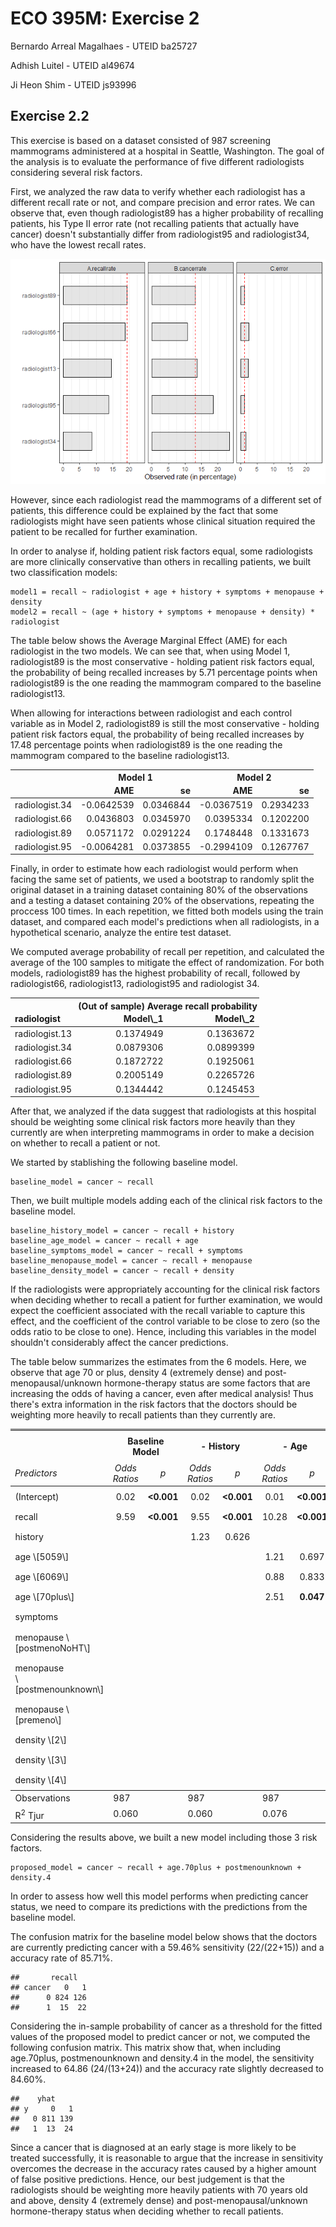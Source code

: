 ECO 395M: Exercise 2
====================

Bernardo Arreal Magalhaes - UTEID ba25727

Adhish Luitel - UTEID al49674

Ji Heon Shim - UTEID js93996

Exercise 2.2
------------

This exercise is based on a dataset consisted of 987 screening
mammograms administered at a hospital in Seattle, Washington. The goal
of the analysis is to evaluate the performance of five different
radiologists considering several risk factors.

First, we analyzed the raw data to verify whether each radiologist has a
different recall rate or not, and compare precision and error rates. We
can observe that, even though radiologist89 has a higher probability of
recalling patients, his Type II error rate (not recalling patients that
actually have cancer) doesn't substantially differ from radiologist95
and radiologist34, who have the lowest recall rates.

![](HW2_files/figure-markdown_strict/2.2.1-1.png)

However, since each radiologist read the mammograms of a different set
of patients, this difference could be explained by the fact that some
radiologists might have seen patients whose clinical situation required
the patient to be recalled for further examination.

In order to analyse if, holding patient risk factors equal, some
radiologists are more clinically conservative than others in recalling
patients, we built two classification models:

    model1 = recall ~ radiologist + age + history + symptoms + menopause + density
    model2 = recall ~ (age + history + symptoms + menopause + density) * radiologist

The table below shows the Average Marginal Effect (AME) for each
radiologist in the two models. We can see that, when using Model 1,
radiologist89 is the most conservative - holding patient risk factors
equal, the probability of being recalled increases by 5.71 percentage
points when radiologist89 is the one reading the mammogram compared to
the baseline radiologist13.

When allowing for interactions between radiologist and each control
variable as in Model 2, radiologist89 is still the most conservative -
holding patient risk factors equal, the probability of being recalled
increases by 17.48 percentage points when radiologist89 is the one
reading the mammogram compared to the baseline radiologist13.

<table class="table table-striped" style="margin-left: auto; margin-right: auto;">
<thead>
<tr>
<th style="border-bottom:hidden" colspan="1">
</th>
<th style="border-bottom:hidden; padding-bottom:0; padding-left:3px;padding-right:3px;text-align: center; " colspan="2">
Model 1

</th>
<th style="border-bottom:hidden; padding-bottom:0; padding-left:3px;padding-right:3px;text-align: center; " colspan="2">
Model 2

</th>
</tr>
<tr>
<th style="text-align:left;">
</th>
<th style="text-align:right;">
AME
</th>
<th style="text-align:right;">
se
</th>
<th style="text-align:right;">
AME
</th>
<th style="text-align:right;">
se
</th>
</tr>
</thead>
<tbody>
<tr>
<td style="text-align:left;">
radiologist.34
</td>
<td style="text-align:right;">
-0.0642539
</td>
<td style="text-align:right;">
0.0346844
</td>
<td style="text-align:right;">
-0.0367519
</td>
<td style="text-align:right;">
0.2934233
</td>
</tr>
<tr>
<td style="text-align:left;">
radiologist.66
</td>
<td style="text-align:right;">
0.0436803
</td>
<td style="text-align:right;">
0.0345970
</td>
<td style="text-align:right;">
0.0395334
</td>
<td style="text-align:right;">
0.1202200
</td>
</tr>
<tr>
<td style="text-align:left;">
radiologist.89
</td>
<td style="text-align:right;">
0.0571172
</td>
<td style="text-align:right;">
0.0291224
</td>
<td style="text-align:right;">
0.1748448
</td>
<td style="text-align:right;">
0.1331673
</td>
</tr>
<tr>
<td style="text-align:left;">
radiologist.95
</td>
<td style="text-align:right;">
-0.0064281
</td>
<td style="text-align:right;">
0.0373855
</td>
<td style="text-align:right;">
-0.2994109
</td>
<td style="text-align:right;">
0.1267767
</td>
</tr>
</tbody>
</table>
Finally, in order to estimate how each radiologist would perform when
facing the same set of patients, we used a bootstrap to randomly split
the original dataset in a training dataset containing 80% of the
observations and a testing a dataset containing 20% of the observations,
repeating the proccess 100 times. In each repetition, we fitted both
models using the train dataset, and compared each model's predictions
when all radiologists, in a hypothetical scenario, analyze the entire
test dataset.

We computed average probability of recall per repetition, and calculated
the average of the 100 samples to mitigate the effect of randomization.
For both models, radiologist89 has the highest probability of recall,
followed by radiologist66, radiologist13, radiologist95 and radiologist
34.

<table class="table table-striped" style="margin-left: auto; margin-right: auto;">
<thead>
<tr>
<th style="border-bottom:hidden" colspan="1">
</th>
<th style="border-bottom:hidden; padding-bottom:0; padding-left:3px;padding-right:3px;text-align: center; " colspan="2">
(Out of sample) Average recall probability

</th>
</tr>
<tr>
<th style="text-align:left;">
radiologist
</th>
<th style="text-align:right;">
Model\_1
</th>
<th style="text-align:right;">
Model\_2
</th>
</tr>
</thead>
<tbody>
<tr>
<td style="text-align:left;">
radiologist.13
</td>
<td style="text-align:right;">
0.1374949
</td>
<td style="text-align:right;">
0.1363672
</td>
</tr>
<tr>
<td style="text-align:left;">
radiologist.34
</td>
<td style="text-align:right;">
0.0879306
</td>
<td style="text-align:right;">
0.0899399
</td>
</tr>
<tr>
<td style="text-align:left;">
radiologist.66
</td>
<td style="text-align:right;">
0.1872722
</td>
<td style="text-align:right;">
0.1925061
</td>
</tr>
<tr>
<td style="text-align:left;">
radiologist.89
</td>
<td style="text-align:right;">
0.2005149
</td>
<td style="text-align:right;">
0.2265726
</td>
</tr>
<tr>
<td style="text-align:left;">
radiologist.95
</td>
<td style="text-align:right;">
0.1344442
</td>
<td style="text-align:right;">
0.1245453
</td>
</tr>
</tbody>
</table>
After that, we analyzed if the data suggest that radiologists at this
hospital should be weighting some clinical risk factors more heavily
than they currently are when interpreting mammograms in order to make a
decision on whether to recall a patient or not.

We started by stablishing the following baseline model.

    baseline_model = cancer ~ recall

Then, we built multiple models adding each of the clinical risk factors
to the baseline model.

    baseline_history_model = cancer ~ recall + history
    baseline_age_model = cancer ~ recall + age
    baseline_symptoms_model = cancer ~ recall + symptoms
    baseline_menopause_model = cancer ~ recall + menopause
    baseline_density_model = cancer ~ recall + density

If the radiologists were appropriately accounting for the clinical risk
factors when deciding whether to recall a patient for further
examination, we would expect the coefficient associated with the recall
variable to capture this effect, and the coefficient of the control
variable to be close to zero (so the odds ratio to be close to one).
Hence, including this variables in the model shouldn't considerably
affect the cancer predictions.

The table below summarizes the estimates from the 6 models. Here, we
observe that age 70 or plus, density 4 (extremely dense) and
post-menopausal/unknown hormone-therapy status are some factors that are
increasing the odds of having a cancer, even after medical analysis!
Thus there's extra information in the risk factors that the doctors
should be weighting more heavily to recall patients than they currently
are.

<table style="border-collapse:collapse; border:none;">
<tr>
<th style="border-top: double; text-align:center; font-style:normal; font-weight:bold; padding:0.2cm;  text-align:left; ">
 
</th>
<th colspan="2" style="border-top: double; text-align:center; font-style:normal; font-weight:bold; padding:0.2cm; ">
Baseline Model
</th>
<th colspan="2" style="border-top: double; text-align:center; font-style:normal; font-weight:bold; padding:0.2cm; ">
-   History
    </th>
    <th colspan="2" style="border-top: double; text-align:center; font-style:normal; font-weight:bold; padding:0.2cm; ">
    -   Age
        </th>
        <th colspan="2" style="border-top: double; text-align:center; font-style:normal; font-weight:bold; padding:0.2cm; ">
        +Symptoms
        </th>
        <th colspan="2" style="border-top: double; text-align:center; font-style:normal; font-weight:bold; padding:0.2cm; ">
        +Menopause
        </th>
        <th colspan="2" style="border-top: double; text-align:center; font-style:normal; font-weight:bold; padding:0.2cm; ">
        -   Density
            </th>
            </tr>
            <tr>
            <td style=" text-align:center; border-bottom:1px solid; font-style:italic; font-weight:normal;  text-align:left; ">
            Predictors
            </td>
            <td style=" text-align:center; border-bottom:1px solid; font-style:italic; font-weight:normal;  ">
            Odds Ratios
            </td>
            <td style=" text-align:center; border-bottom:1px solid; font-style:italic; font-weight:normal;  ">
            p
            </td>
            <td style=" text-align:center; border-bottom:1px solid; font-style:italic; font-weight:normal;  ">
            Odds Ratios
            </td>
            <td style=" text-align:center; border-bottom:1px solid; font-style:italic; font-weight:normal;  ">
            p
            </td>
            <td style=" text-align:center; border-bottom:1px solid; font-style:italic; font-weight:normal;  ">
            Odds Ratios
            </td>
            <td style=" text-align:center; border-bottom:1px solid; font-style:italic; font-weight:normal;  col7">
            p
            </td>
            <td style=" text-align:center; border-bottom:1px solid; font-style:italic; font-weight:normal;  col8">
            Odds Ratios
            </td>
            <td style=" text-align:center; border-bottom:1px solid; font-style:italic; font-weight:normal;  col9">
            p
            </td>
            <td style=" text-align:center; border-bottom:1px solid; font-style:italic; font-weight:normal;  0">
            Odds Ratios
            </td>
            <td style=" text-align:center; border-bottom:1px solid; font-style:italic; font-weight:normal;  1">
            p
            </td>
            <td style=" text-align:center; border-bottom:1px solid; font-style:italic; font-weight:normal;  2">
            Odds Ratios
            </td>
            <td style=" text-align:center; border-bottom:1px solid; font-style:italic; font-weight:normal;  3">
            p
            </td>
            </tr>
            <tr>
            <td style=" padding:0.2cm; text-align:left; vertical-align:top; text-align:left; ">
            (Intercept)
            </td>
            <td style=" padding:0.2cm; text-align:left; vertical-align:top; text-align:center;  ">
            0.02
            </td>
            <td style=" padding:0.2cm; text-align:left; vertical-align:top; text-align:center;  ">
            <strong>&lt;0.001
            </td>
            <td style=" padding:0.2cm; text-align:left; vertical-align:top; text-align:center;  ">
            0.02
            </td>
            <td style=" padding:0.2cm; text-align:left; vertical-align:top; text-align:center;  ">
            <strong>&lt;0.001
            </td>
            <td style=" padding:0.2cm; text-align:left; vertical-align:top; text-align:center;  ">
            0.01
            </td>
            <td style=" padding:0.2cm; text-align:left; vertical-align:top; text-align:center;  col7">
            <strong>&lt;0.001
            </td>
            <td style=" padding:0.2cm; text-align:left; vertical-align:top; text-align:center;  col8">
            0.02
            </td>
            <td style=" padding:0.2cm; text-align:left; vertical-align:top; text-align:center;  col9">
            <strong>&lt;0.001
            </td>
            <td style=" padding:0.2cm; text-align:left; vertical-align:top; text-align:center;  0">
            0.02
            </td>
            <td style=" padding:0.2cm; text-align:left; vertical-align:top; text-align:center;  1">
            <strong>&lt;0.001
            </td>
            <td style=" padding:0.2cm; text-align:left; vertical-align:top; text-align:center;  2">
            0.01
            </td>
            <td style=" padding:0.2cm; text-align:left; vertical-align:top; text-align:center;  3">
            <strong>&lt;0.001
            </td>
            </tr>
            <tr>
            <td style=" padding:0.2cm; text-align:left; vertical-align:top; text-align:left; ">
            recall
            </td>
            <td style=" padding:0.2cm; text-align:left; vertical-align:top; text-align:center;  ">
            9.59
            </td>
            <td style=" padding:0.2cm; text-align:left; vertical-align:top; text-align:center;  ">
            <strong>&lt;0.001
            </td>
            <td style=" padding:0.2cm; text-align:left; vertical-align:top; text-align:center;  ">
            9.55
            </td>
            <td style=" padding:0.2cm; text-align:left; vertical-align:top; text-align:center;  ">
            <strong>&lt;0.001
            </td>
            <td style=" padding:0.2cm; text-align:left; vertical-align:top; text-align:center;  ">
            10.28
            </td>
            <td style=" padding:0.2cm; text-align:left; vertical-align:top; text-align:center;  col7">
            <strong>&lt;0.001
            </td>
            <td style=" padding:0.2cm; text-align:left; vertical-align:top; text-align:center;  col8">
            9.49
            </td>
            <td style=" padding:0.2cm; text-align:left; vertical-align:top; text-align:center;  col9">
            <strong>&lt;0.001
            </td>
            <td style=" padding:0.2cm; text-align:left; vertical-align:top; text-align:center;  0">
            9.63
            </td>
            <td style=" padding:0.2cm; text-align:left; vertical-align:top; text-align:center;  1">
            <strong>&lt;0.001
            </td>
            <td style=" padding:0.2cm; text-align:left; vertical-align:top; text-align:center;  2">
            9.58
            </td>
            <td style=" padding:0.2cm; text-align:left; vertical-align:top; text-align:center;  3">
            <strong>&lt;0.001
            </td>
            </tr>
            <tr>
            <td style=" padding:0.2cm; text-align:left; vertical-align:top; text-align:left; ">
            history
            </td>
            <td style=" padding:0.2cm; text-align:left; vertical-align:top; text-align:center;  ">
            </td>
            <td style=" padding:0.2cm; text-align:left; vertical-align:top; text-align:center;  ">
            </td>
            <td style=" padding:0.2cm; text-align:left; vertical-align:top; text-align:center;  ">
            1.23
            </td>
            <td style=" padding:0.2cm; text-align:left; vertical-align:top; text-align:center;  ">
            0.626
            </td>
            <td style=" padding:0.2cm; text-align:left; vertical-align:top; text-align:center;  ">
            </td>
            <td style=" padding:0.2cm; text-align:left; vertical-align:top; text-align:center;  col7">
            </td>
            <td style=" padding:0.2cm; text-align:left; vertical-align:top; text-align:center;  col8">
            </td>
            <td style=" padding:0.2cm; text-align:left; vertical-align:top; text-align:center;  col9">
            </td>
            <td style=" padding:0.2cm; text-align:left; vertical-align:top; text-align:center;  0">
            </td>
            <td style=" padding:0.2cm; text-align:left; vertical-align:top; text-align:center;  1">
            </td>
            <td style=" padding:0.2cm; text-align:left; vertical-align:top; text-align:center;  2">
            </td>
            <td style=" padding:0.2cm; text-align:left; vertical-align:top; text-align:center;  3">
            </td>
            </tr>
            <tr>
            <td style=" padding:0.2cm; text-align:left; vertical-align:top; text-align:left; ">
            age \[5059\]
            </td>
            <td style=" padding:0.2cm; text-align:left; vertical-align:top; text-align:center;  ">
            </td>
            <td style=" padding:0.2cm; text-align:left; vertical-align:top; text-align:center;  ">
            </td>
            <td style=" padding:0.2cm; text-align:left; vertical-align:top; text-align:center;  ">
            </td>
            <td style=" padding:0.2cm; text-align:left; vertical-align:top; text-align:center;  ">
            </td>
            <td style=" padding:0.2cm; text-align:left; vertical-align:top; text-align:center;  ">
            1.21
            </td>
            <td style=" padding:0.2cm; text-align:left; vertical-align:top; text-align:center;  col7">
            0.697
            </td>
            <td style=" padding:0.2cm; text-align:left; vertical-align:top; text-align:center;  col8">
            </td>
            <td style=" padding:0.2cm; text-align:left; vertical-align:top; text-align:center;  col9">
            </td>
            <td style=" padding:0.2cm; text-align:left; vertical-align:top; text-align:center;  0">
            </td>
            <td style=" padding:0.2cm; text-align:left; vertical-align:top; text-align:center;  1">
            </td>
            <td style=" padding:0.2cm; text-align:left; vertical-align:top; text-align:center;  2">
            </td>
            <td style=" padding:0.2cm; text-align:left; vertical-align:top; text-align:center;  3">
            </td>
            </tr>
            <tr>
            <td style=" padding:0.2cm; text-align:left; vertical-align:top; text-align:left; ">
            age \[6069\]
            </td>
            <td style=" padding:0.2cm; text-align:left; vertical-align:top; text-align:center;  ">
            </td>
            <td style=" padding:0.2cm; text-align:left; vertical-align:top; text-align:center;  ">
            </td>
            <td style=" padding:0.2cm; text-align:left; vertical-align:top; text-align:center;  ">
            </td>
            <td style=" padding:0.2cm; text-align:left; vertical-align:top; text-align:center;  ">
            </td>
            <td style=" padding:0.2cm; text-align:left; vertical-align:top; text-align:center;  ">
            0.88
            </td>
            <td style=" padding:0.2cm; text-align:left; vertical-align:top; text-align:center;  col7">
            0.833
            </td>
            <td style=" padding:0.2cm; text-align:left; vertical-align:top; text-align:center;  col8">
            </td>
            <td style=" padding:0.2cm; text-align:left; vertical-align:top; text-align:center;  col9">
            </td>
            <td style=" padding:0.2cm; text-align:left; vertical-align:top; text-align:center;  0">
            </td>
            <td style=" padding:0.2cm; text-align:left; vertical-align:top; text-align:center;  1">
            </td>
            <td style=" padding:0.2cm; text-align:left; vertical-align:top; text-align:center;  2">
            </td>
            <td style=" padding:0.2cm; text-align:left; vertical-align:top; text-align:center;  3">
            </td>
            </tr>
            <tr>
            <td style=" padding:0.2cm; text-align:left; vertical-align:top; text-align:left; ">
            age \[70plus\]
            </td>
            <td style=" padding:0.2cm; text-align:left; vertical-align:top; text-align:center;  ">
            </td>
            <td style=" padding:0.2cm; text-align:left; vertical-align:top; text-align:center;  ">
            </td>
            <td style=" padding:0.2cm; text-align:left; vertical-align:top; text-align:center;  ">
            </td>
            <td style=" padding:0.2cm; text-align:left; vertical-align:top; text-align:center;  ">
            </td>
            <td style=" padding:0.2cm; text-align:left; vertical-align:top; text-align:center;  ">
            2.51
            </td>
            <td style=" padding:0.2cm; text-align:left; vertical-align:top; text-align:center;  col7">
            <strong>0.047</strong>
            </td>
            <td style=" padding:0.2cm; text-align:left; vertical-align:top; text-align:center;  col8">
            </td>
            <td style=" padding:0.2cm; text-align:left; vertical-align:top; text-align:center;  col9">
            </td>
            <td style=" padding:0.2cm; text-align:left; vertical-align:top; text-align:center;  0">
            </td>
            <td style=" padding:0.2cm; text-align:left; vertical-align:top; text-align:center;  1">
            </td>
            <td style=" padding:0.2cm; text-align:left; vertical-align:top; text-align:center;  2">
            </td>
            <td style=" padding:0.2cm; text-align:left; vertical-align:top; text-align:center;  3">
            </td>
            </tr>
            <tr>
            <td style=" padding:0.2cm; text-align:left; vertical-align:top; text-align:left; ">
            symptoms
            </td>
            <td style=" padding:0.2cm; text-align:left; vertical-align:top; text-align:center;  ">
            </td>
            <td style=" padding:0.2cm; text-align:left; vertical-align:top; text-align:center;  ">
            </td>
            <td style=" padding:0.2cm; text-align:left; vertical-align:top; text-align:center;  ">
            </td>
            <td style=" padding:0.2cm; text-align:left; vertical-align:top; text-align:center;  ">
            </td>
            <td style=" padding:0.2cm; text-align:left; vertical-align:top; text-align:center;  ">
            </td>
            <td style=" padding:0.2cm; text-align:left; vertical-align:top; text-align:center;  col7">
            </td>
            <td style=" padding:0.2cm; text-align:left; vertical-align:top; text-align:center;  col8">
            1.30
            </td>
            <td style=" padding:0.2cm; text-align:left; vertical-align:top; text-align:center;  col9">
            0.686
            </td>
            <td style=" padding:0.2cm; text-align:left; vertical-align:top; text-align:center;  0">
            </td>
            <td style=" padding:0.2cm; text-align:left; vertical-align:top; text-align:center;  1">
            </td>
            <td style=" padding:0.2cm; text-align:left; vertical-align:top; text-align:center;  2">
            </td>
            <td style=" padding:0.2cm; text-align:left; vertical-align:top; text-align:center;  3">
            </td>
            </tr>
            <tr>
            <td style=" padding:0.2cm; text-align:left; vertical-align:top; text-align:left; ">
            menopause \[postmenoNoHT\]
            </td>
            <td style=" padding:0.2cm; text-align:left; vertical-align:top; text-align:center;  ">
            </td>
            <td style=" padding:0.2cm; text-align:left; vertical-align:top; text-align:center;  ">
            </td>
            <td style=" padding:0.2cm; text-align:left; vertical-align:top; text-align:center;  ">
            </td>
            <td style=" padding:0.2cm; text-align:left; vertical-align:top; text-align:center;  ">
            </td>
            <td style=" padding:0.2cm; text-align:left; vertical-align:top; text-align:center;  ">
            </td>
            <td style=" padding:0.2cm; text-align:left; vertical-align:top; text-align:center;  col7">
            </td>
            <td style=" padding:0.2cm; text-align:left; vertical-align:top; text-align:center;  col8">
            </td>
            <td style=" padding:0.2cm; text-align:left; vertical-align:top; text-align:center;  col9">
            </td>
            <td style=" padding:0.2cm; text-align:left; vertical-align:top; text-align:center;  0">
            0.98
            </td>
            <td style=" padding:0.2cm; text-align:left; vertical-align:top; text-align:center;  1">
            0.971
            </td>
            <td style=" padding:0.2cm; text-align:left; vertical-align:top; text-align:center;  2">
            </td>
            <td style=" padding:0.2cm; text-align:left; vertical-align:top; text-align:center;  3">
            </td>
            </tr>
            <tr>
            <td style=" padding:0.2cm; text-align:left; vertical-align:top; text-align:left; ">
            menopause<br>\[postmenounknown\]
            </td>
            <td style=" padding:0.2cm; text-align:left; vertical-align:top; text-align:center;  ">
            </td>
            <td style=" padding:0.2cm; text-align:left; vertical-align:top; text-align:center;  ">
            </td>
            <td style=" padding:0.2cm; text-align:left; vertical-align:top; text-align:center;  ">
            </td>
            <td style=" padding:0.2cm; text-align:left; vertical-align:top; text-align:center;  ">
            </td>
            <td style=" padding:0.2cm; text-align:left; vertical-align:top; text-align:center;  ">
            </td>
            <td style=" padding:0.2cm; text-align:left; vertical-align:top; text-align:center;  col7">
            </td>
            <td style=" padding:0.2cm; text-align:left; vertical-align:top; text-align:center;  col8">
            </td>
            <td style=" padding:0.2cm; text-align:left; vertical-align:top; text-align:center;  col9">
            </td>
            <td style=" padding:0.2cm; text-align:left; vertical-align:top; text-align:center;  0">
            2.16
            </td>
            <td style=" padding:0.2cm; text-align:left; vertical-align:top; text-align:center;  1">
            0.279
            </td>
            <td style=" padding:0.2cm; text-align:left; vertical-align:top; text-align:center;  2">
            </td>
            <td style=" padding:0.2cm; text-align:left; vertical-align:top; text-align:center;  3">
            </td>
            </tr>
            <tr>
            <td style=" padding:0.2cm; text-align:left; vertical-align:top; text-align:left; ">
            menopause \[premeno\]
            </td>
            <td style=" padding:0.2cm; text-align:left; vertical-align:top; text-align:center;  ">
            </td>
            <td style=" padding:0.2cm; text-align:left; vertical-align:top; text-align:center;  ">
            </td>
            <td style=" padding:0.2cm; text-align:left; vertical-align:top; text-align:center;  ">
            </td>
            <td style=" padding:0.2cm; text-align:left; vertical-align:top; text-align:center;  ">
            </td>
            <td style=" padding:0.2cm; text-align:left; vertical-align:top; text-align:center;  ">
            </td>
            <td style=" padding:0.2cm; text-align:left; vertical-align:top; text-align:center;  col7">
            </td>
            <td style=" padding:0.2cm; text-align:left; vertical-align:top; text-align:center;  col8">
            </td>
            <td style=" padding:0.2cm; text-align:left; vertical-align:top; text-align:center;  col9">
            </td>
            <td style=" padding:0.2cm; text-align:left; vertical-align:top; text-align:center;  0">
            0.85
            </td>
            <td style=" padding:0.2cm; text-align:left; vertical-align:top; text-align:center;  1">
            0.711
            </td>
            <td style=" padding:0.2cm; text-align:left; vertical-align:top; text-align:center;  2">
            </td>
            <td style=" padding:0.2cm; text-align:left; vertical-align:top; text-align:center;  3">
            </td>
            </tr>
            <tr>
            <td style=" padding:0.2cm; text-align:left; vertical-align:top; text-align:left; ">
            density \[2\]
            </td>
            <td style=" padding:0.2cm; text-align:left; vertical-align:top; text-align:center;  ">
            </td>
            <td style=" padding:0.2cm; text-align:left; vertical-align:top; text-align:center;  ">
            </td>
            <td style=" padding:0.2cm; text-align:left; vertical-align:top; text-align:center;  ">
            </td>
            <td style=" padding:0.2cm; text-align:left; vertical-align:top; text-align:center;  ">
            </td>
            <td style=" padding:0.2cm; text-align:left; vertical-align:top; text-align:center;  ">
            </td>
            <td style=" padding:0.2cm; text-align:left; vertical-align:top; text-align:center;  col7">
            </td>
            <td style=" padding:0.2cm; text-align:left; vertical-align:top; text-align:center;  col8">
            </td>
            <td style=" padding:0.2cm; text-align:left; vertical-align:top; text-align:center;  col9">
            </td>
            <td style=" padding:0.2cm; text-align:left; vertical-align:top; text-align:center;  0">
            </td>
            <td style=" padding:0.2cm; text-align:left; vertical-align:top; text-align:center;  1">
            </td>
            <td style=" padding:0.2cm; text-align:left; vertical-align:top; text-align:center;  2">
            1.95
            </td>
            <td style=" padding:0.2cm; text-align:left; vertical-align:top; text-align:center;  3">
            0.533
            </td>
            </tr>
            <tr>
            <td style=" padding:0.2cm; text-align:left; vertical-align:top; text-align:left; ">
            density \[3\]
            </td>
            <td style=" padding:0.2cm; text-align:left; vertical-align:top; text-align:center;  ">
            </td>
            <td style=" padding:0.2cm; text-align:left; vertical-align:top; text-align:center;  ">
            </td>
            <td style=" padding:0.2cm; text-align:left; vertical-align:top; text-align:center;  ">
            </td>
            <td style=" padding:0.2cm; text-align:left; vertical-align:top; text-align:center;  ">
            </td>
            <td style=" padding:0.2cm; text-align:left; vertical-align:top; text-align:center;  ">
            </td>
            <td style=" padding:0.2cm; text-align:left; vertical-align:top; text-align:center;  col7">
            </td>
            <td style=" padding:0.2cm; text-align:left; vertical-align:top; text-align:center;  col8">
            </td>
            <td style=" padding:0.2cm; text-align:left; vertical-align:top; text-align:center;  col9">
            </td>
            <td style=" padding:0.2cm; text-align:left; vertical-align:top; text-align:center;  0">
            </td>
            <td style=" padding:0.2cm; text-align:left; vertical-align:top; text-align:center;  1">
            </td>
            <td style=" padding:0.2cm; text-align:left; vertical-align:top; text-align:center;  2">
            1.95
            </td>
            <td style=" padding:0.2cm; text-align:left; vertical-align:top; text-align:center;  3">
            0.526
            </td>
            </tr>
            <tr>
            <td style=" padding:0.2cm; text-align:left; vertical-align:top; text-align:left; ">
            density \[4\]
            </td>
            <td style=" padding:0.2cm; text-align:left; vertical-align:top; text-align:center;  ">
            </td>
            <td style=" padding:0.2cm; text-align:left; vertical-align:top; text-align:center;  ">
            </td>
            <td style=" padding:0.2cm; text-align:left; vertical-align:top; text-align:center;  ">
            </td>
            <td style=" padding:0.2cm; text-align:left; vertical-align:top; text-align:center;  ">
            </td>
            <td style=" padding:0.2cm; text-align:left; vertical-align:top; text-align:center;  ">
            </td>
            <td style=" padding:0.2cm; text-align:left; vertical-align:top; text-align:center;  col7">
            </td>
            <td style=" padding:0.2cm; text-align:left; vertical-align:top; text-align:center;  col8">
            </td>
            <td style=" padding:0.2cm; text-align:left; vertical-align:top; text-align:center;  col9">
            </td>
            <td style=" padding:0.2cm; text-align:left; vertical-align:top; text-align:center;  0">
            </td>
            <td style=" padding:0.2cm; text-align:left; vertical-align:top; text-align:center;  1">
            </td>
            <td style=" padding:0.2cm; text-align:left; vertical-align:top; text-align:center;  2">
            5.05
            </td>
            <td style=" padding:0.2cm; text-align:left; vertical-align:top; text-align:center;  3">
            0.137
            </td>
            </tr>
            <tr>
            <td style=" padding:0.2cm; text-align:left; vertical-align:top; text-align:left; padding-top:0.1cm; padding-bottom:0.1cm; border-top:1px solid;">
            Observations
            </td>
            <td style=" padding:0.2cm; text-align:left; vertical-align:top; padding-top:0.1cm; padding-bottom:0.1cm; text-align:left; border-top:1px solid;" colspan="2">
            987
            </td>
            <td style=" padding:0.2cm; text-align:left; vertical-align:top; padding-top:0.1cm; padding-bottom:0.1cm; text-align:left; border-top:1px solid;" colspan="2">
            987
            </td>
            <td style=" padding:0.2cm; text-align:left; vertical-align:top; padding-top:0.1cm; padding-bottom:0.1cm; text-align:left; border-top:1px solid;" colspan="2">
            987
            </td>
            <td style=" padding:0.2cm; text-align:left; vertical-align:top; padding-top:0.1cm; padding-bottom:0.1cm; text-align:left; border-top:1px solid;" colspan="2">
            987
            </td>
            <td style=" padding:0.2cm; text-align:left; vertical-align:top; padding-top:0.1cm; padding-bottom:0.1cm; text-align:left; border-top:1px solid;" colspan="2">
            987
            </td>
            <td style=" padding:0.2cm; text-align:left; vertical-align:top; padding-top:0.1cm; padding-bottom:0.1cm; text-align:left; border-top:1px solid;" colspan="2">
            987
            </td>
            </tr>
            <tr>
            <td style=" padding:0.2cm; text-align:left; vertical-align:top; text-align:left; padding-top:0.1cm; padding-bottom:0.1cm;">
            R<sup>2</sup> Tjur
            </td>
            <td style=" padding:0.2cm; text-align:left; vertical-align:top; padding-top:0.1cm; padding-bottom:0.1cm; text-align:left;" colspan="2">
            0.060
            </td>
            <td style=" padding:0.2cm; text-align:left; vertical-align:top; padding-top:0.1cm; padding-bottom:0.1cm; text-align:left;" colspan="2">
            0.060
            </td>
            <td style=" padding:0.2cm; text-align:left; vertical-align:top; padding-top:0.1cm; padding-bottom:0.1cm; text-align:left;" colspan="2">
            0.076
            </td>
            <td style=" padding:0.2cm; text-align:left; vertical-align:top; padding-top:0.1cm; padding-bottom:0.1cm; text-align:left;" colspan="2">
            0.061
            </td>
            <td style=" padding:0.2cm; text-align:left; vertical-align:top; padding-top:0.1cm; padding-bottom:0.1cm; text-align:left;" colspan="2">
            0.065
            </td>
            <td style=" padding:0.2cm; text-align:left; vertical-align:top; padding-top:0.1cm; padding-bottom:0.1cm; text-align:left;" colspan="2">
            0.069
            </td>
            </tr>

</table>
Considering the results above, we built a new model including those 3
risk factors.

    proposed_model = cancer ~ recall + age.70plus + postmenounknown + density.4

In order to assess how well this model performs when predicting cancer
status, we need to compare its predictions with the predictions from the
baseline model.

The confusion matrix for the baseline model below shows that the doctors
are currently predicting cancer with a 59.46% sensitivity (22/(22+15))
and a accuracy rate of 85.71%.

    ##       recall
    ## cancer   0   1
    ##      0 824 126
    ##      1  15  22

Considering the in-sample probability of cancer as a threshold for the
fitted values of the proposed model to predict cancer or not, we
computed the following confusion matrix. This matrix show that, when
including age.70plus, postmenounknown and density.4 in the model, the
sensitivity increased to 64.86 (24/(13+24)) and the accuracy rate
slightly decreased to 84.60%.

    ##    yhat
    ## y     0   1
    ##   0 811 139
    ##   1  13  24

Since a cancer that is diagnosed at an early stage is more likely to be
treated successfully, it is reasonable to argue that the increase in
sensitivity overcomes the decrease in the accuracy rates caused by a
higher amount of false positive predictions. Hence, our best judgement
is that the radiologists should be weighting more heavily patients with
70 years old and above, density 4 (extremely dense) and
post-menopausal/unknown hormone-therapy status when deciding whether to
recall patients.
